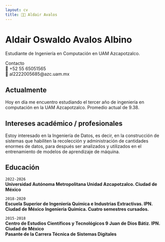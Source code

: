 ```yaml
---
layout: cv
title: 👨‍💻 Aldair Avalos
---
```

# Aldair Oswaldo Avalos Albino
Estudiante de Ingeniería en Computación en UAM Azcapotzalco.

<div id="webaddress">
  <div>Contacto</div>
  <div>📲 +52 55 65051565</div>
  <div>📧 al2222005685@azc.uam.mx</div>
</div>


## Actualmente

Hoy en día me encuentro estudiando el tercer año de ingeniería en computación en la UAM Azcapotzalco.
Promedio actual de 9.38.

## Intereses académico / profesionales

Estoy interesado en la Ingeniería de Datos, es decir, en la construcción de sistemas que habiliten la recolección y administración de cantidades enormes de datos, para después ser analizados y utilizados en el entrenamiento de modelos de aprendizaje de máquina.

## Educación

`2022-2026`<br>
__Universidad Autónoma Metropolitana Unidad Azcapotzalco. Ciudad de México__

`2018-2020`<br>
__Escuela Superior de Ingeniería Química e Industrias Extractivas. IPN. Ciudad de México__
__Ingenieria Química. Cuatro semestres cursados.__

`2015-2018`<br>
__Centro de Estudios Científicos y Tecnológicos 9 Juan de Dios Bátiz. IPN. Ciudad de México__
<br>
__Pasante de la Carrera Técnica de Sistemas Digitales__
